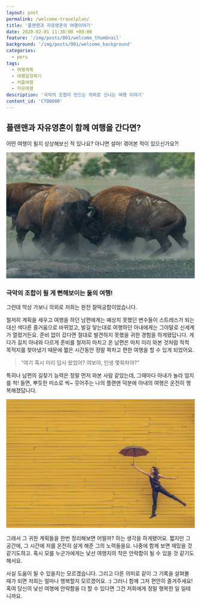 ```yaml
---
layout: post
permalink: /welcome-travelplan/
title: '플랜맨과 자유영혼의 여행이야기'
date: 2020-02-01 11:30:00 +09:00
feature: '/img/posts/001/welcome_thumbnail'
background: '/img/posts/001/welcome_background'
categories:
  - peru
tags:
  - 여행계획
  - 여행일정짜기
  - 커플여행
  - 자유여행
description: '극악의 조합이 만드는 의외로 신나는 여행 이야기'
content_id: 'CT00000'
---
```


## 플랜맨과 자유영혼이 함께 여행을 간다면?

어떤 여행이 될지 상상해보신 적 있나요? 아니면 설마! 겪어본 적이 있으신가요?!



![극악의조합](/img/posts/001/01.jpg)

### 극악의 조합이 될 게 뻔해보이는 둘의 여행!

그런데 막상 가보니 의외로 저희는 완전 찰떡궁합이었습니다.

철저히 계획을 세우고 여행을 하던 남편에게는 예상치 못했던 변수들이 스트레스가 되는 대신 색다른 즐거움으로 바뀌었고, 발길 닿는대로 여행하던 아내에게는 그야말로 신세계가 열렸거든요. 준비 없이 갔다면 절대로 발견하지 못했을 귀한 경험을 하게됐답니다. 게다가 길치 아내와 다르게 준비를 철저히 마치고 온 남편은 마치 미리 와본 것처럼 척척 목적지를 찾아냈기 때문에 짧은 시간동안 정말 꽉차고 편한 여행을 할 수 있게 되었어요.

> “여기 혹시 미리 답사 왔었어? 여보야, 인생 몇회차야?”

특히나 남편의 길찾기 능력은 정말 먼저 와본 사람 같았는데, 그때마다 아내가 놀라 엄지를 척! 들면, 뿌듯한 미소로 씩~ 웃어주는 나의 플랜맨 덕분에 아내의 여행은 온전히 행복해졌답니다.

![행복한여행](/img/posts/001/03.jpg)

그래서 그 귀한 계획들을 한번 정리해보면 어떨까? 하는 생각을 하게됐어요. 짧지만 그 공간에, 그 시간에 저를 온전히 살게 해준 그의 노력들을요. 나중에 함께 보면 재밌을 것 같기도하고. 혹시 모를 누군가에게는 낯선 여행지의 작은 안락함이 될 수 있을 것 같기도 해서요.



사실 도움이 될 수 있을지는 모르겠습니다. 그리고 다른 의미로 같이 그 기록을 살펴볼 때가 되면 저희는 얼마나 행복할지 모르겠어요. :) 그러니 함께 그저 편안히 즐겨주세요! 혹여 당신의 낯선 여행에 안락함을 더 할 수 있다면 그건 저희에게 정말 행복한 일 일테니까요.
